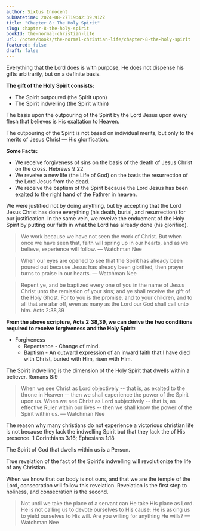 ```yaml
---
author: Sixtus Innocent
pubDatetime: 2024-08-27T19:42:39.912Z
title: "Chapter 8: The Holy Spirit"
slug: chapter-8-the-holy-spirit
bookId: the-normal-christian-life
url: /notes/books/the-normal-christian-life/chapter-8-the-holy-spirit
featured: false
draft: false
---
```


Everything that the Lord does is with purpose, He does not dispense his gifts arbitrarily, but on a definite basis.

**The gift of the Holy Spirit consists:**

- The Spirit outpoured (the Spirit upon)
- The Spirit indwelling (the Spirit within)

The basis upon the outpouring of the Spirit by the Lord Jesus upon every flesh that believes is His exaltation to Heaven.

The outpouring of the Spirit is not based on individual merits, but only to the merits of Jesus Christ — His glorification.

**Some Facts:**

- We receive forgiveness of sins on the basis of the death of Jesus Christ on the cross. Hebrews 9:22
- We reveive a new life (the Life of God) on the basis the resurrection of the Lord Jesus from the dead.
- We receive the baptism of the Spirit because the Lord Jesus has been exalted to the right hand of the Fathrer in heaven.

We were justified not by doing anything, but by accepting that the Lord Jesus Christ has done everything (his death, burial, and resurrection) for our justification. In the same vein, we reveive the enduement of the Holy Spirit by putting our faith in what the Lord has already done (his glorified).

> We work because we have not seen the work of Christ. But when once we have seen that, faith will spring up in our hearts, and as we believe, experience will follow. — Watchman Nee

> When our eyes are opened to see that the Spirit has already been poured out because Jesus has already been glorified, then prayer turns to praise in our hearts. — Watchman Nee

> Repent ye, and be baptized every one of you in the name of Jesus Christ unto the remission of your sins; and ye shall receive the gift of the Holy Ghost. For to you is the promise, and to your children, and to all that are afar off, even as many as the Lord our God shall call unto him. Acts 2:38,39

**From the above scripture, Acts 2:38,39, we can derive the two conditions required to receive forgiveness and the Holy Spirit:**

- Forgiveness
  - Repentance - Change of mind.
  - Baptism - An outward expression of an inward faith that I have died with Christ, buried with Him, risen with Him.

The Spirit indwelling is the dimension of the Holy Spirit that dwells within a believer. Romans 8:9

> When we see Christ as Lord objectively -- that is, as exalted to the throne in Heaven -- then we shall experience the power of the Spirit upon us. When we see Christ as Lord subjectively -- that is, as effective Ruler within our lives -- then we shall know the power of the Spirit within us. — Watchman Nee

The reason why many christians do not experience a victorious christian life is not because they lack the indwelling Spirit but that they lack the of His presence. 1 Corinthians 3:16; Ephesians 1:18

The Spirit of God that dwells within us is a Person.

True revelation of the fact of the Spirit's indwelling will revolutionize the life of any Christian.

When we know that our body is not ours, and that we are the temple of the Lord, consecration will follow this revelation. Revelation is the first step to holiness, and consecration is the second.

> Not until we take the place of a servant can He take His place as Lord. He is not calling us to devote ourselves to His cause: He is asking us to yield ourselves to His will. Are you willing for anything He wills? — Watchman Nee
